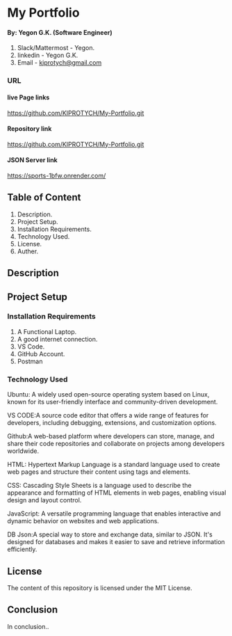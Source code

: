 # My Portfolio

#### By: Yegon G.K. (Software Engineer)
1. Slack/Mattermost - Yegon.
2. linkedin - Yegon G.K.
3. Email - kiprotych@gmail.com

### URL
#### live Page links
https://github.com/KIPROTYCH/My-Portfolio.git

#### Repository link
https://github.com/KIPROTYCH/My-Portfolio.git

#### JSON Server link
https://sports-1bfw.onrender.com/

## Table of Content
1. Description.
2. Project Setup.
3. Installation Requirements.
4. Technology Used.
5. License.
6. Auther.

## Description



## Project Setup

### Installation Requirements
1. A Functional Laptop.
2. A good internet connection.
3. VS Code.
4. GitHub Account.
5. Postman

### Technology Used

Ubuntu: A widely used open-source operating system based on Linux, known for its user-friendly interface and community-driven development.

VS CODE:A source code editor that offers a wide range of features for developers, including debugging, extensions, and customization options.

Github:A web-based platform where developers can store, manage, and share their code repositories and collaborate on projects among developers worldwide.

HTML: Hypertext Markup Language is a standard language used to create web pages and structure their content using tags and elements.

CSS: Cascading Style Sheets is a language used to describe the appearance and formatting of HTML elements in web pages, enabling visual design and layout control.

JavaScript: A versatile programming language that enables interactive and dynamic behavior on websites and web applications.

DB Json:A special way to store and exchange data, similar to JSON. It's designed for databases and makes it easier to save and retrieve information efficiently.


## License

The content of this repository is licensed under the MIT License.

## Conclusion

In conclusion..


